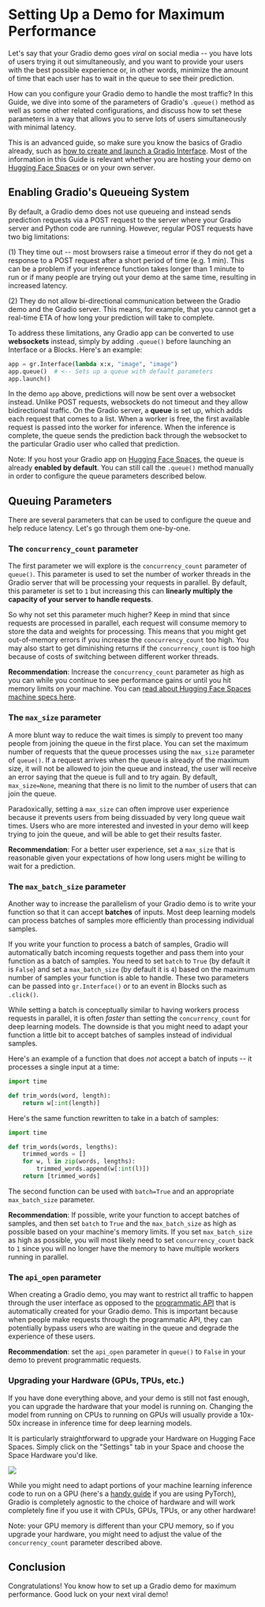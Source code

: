 # Setting Up a Demo for Maximum Performance

Let's say that your Gradio demo goes *viral* on social media -- you have lots of users trying it out simultaneously, and you want to provide your users with the best possible experience or, in other words, minimize the amount of time that each user has to wait in the queue to see their prediction.

How can you configure your Gradio demo to handle the most traffic? In this Guide, we dive into some of the parameters of Gradio's `.queue()` method as well as some other related configurations, and discuss how to set these parameters in a way that allows you to serve lots of users simultaneously with minimal latency.

This is an advanced guide, so make sure you know the basics of Gradio already, such as [how to create and launch a Gradio Interface](https://gradio.app/quickstart/). Most of the information in this Guide is relevant whether you are hosting your demo on [Hugging Face Spaces](https://hf.space) or on your own server.

## Enabling Gradio's Queueing System

By default, a Gradio demo does not use queueing and instead sends prediction requests via a POST request to the server where your Gradio server and Python code are running. However, regular POST requests have two big limitations:

(1) They time out -- most browsers raise a timeout error
if they do not get a response to a POST request after a short period of time (e.g. 1 min).
This can be a problem if your inference function takes longer than 1 minute to run or
if many people are trying out your demo at the same time, resulting in increased latency.

(2) They do not allow bi-directional communication between the Gradio demo and the Gradio server. This means, for example, that you cannot get a real-time ETA of how long your prediction will take to complete.

To address these limitations, any Gradio app can be converted to use **websockets** instead, simply by adding `.queue()` before launching an Interface or a Blocks. Here's an example:

```py
app = gr.Interface(lambda x:x, "image", "image")
app.queue()  # <-- Sets up a queue with default parameters
app.launch()
```

In the demo `app` above, predictions will now be sent over a websocket instead.
Unlike POST requests, websockets do not timeout and they allow bidirectional traffic. On the Gradio server, a **queue** is set up, which adds each request that comes to a list. When a worker is free, the first available request is passed into the worker for inference. When the inference is complete, the queue sends the prediction back through the websocket to the particular Gradio user who called that prediction. 

Note: If you host your Gradio app on [Hugging Face Spaces](https://hf.space), the queue is already **enabled by default**. You can still call the `.queue()` method manually in order to configure the queue parameters described below.

## Queuing Parameters

There are several parameters that can be used to configure the queue and help reduce latency. Let's go through them one-by-one.

### The `concurrency_count` parameter

The first parameter we will explore is the `concurrency_count` parameter of `queue()`. This parameter is used to set the number of worker threads in the Gradio server that will be processing your requests in parallel. By default, this parameter is set to `1` but increasing this can **linearly multiply the capacity of your server to handle requests**.

So why not set this parameter much higher? Keep in mind that since requests are processed in parallel, each request will consume memory to store the data and weights for processing. This means that you might get out-of-memory errors if you increase the `concurrency_count` too high. You may also start to get diminishing returns if the `concurrency_count` is too high because of costs of switching between different worker threads.

**Recommendation**: Increase the `concurrency_count` parameter as high as you can while you continue to see performance gains or until you hit memory limits on your machine. You can [read about Hugging Face Spaces machine specs here](https://huggingface.co/docs/hub/spaces-overview). 

### The `max_size` parameter

A more blunt way to reduce the wait times is simply to prevent too many people from joining the queue in the first place. You can set the maximum number of requests that the queue processes using the `max_size` parameter of `queue()`. If a request arrives when the queue is already of the maximum size, it will not be allowed to join the queue and instead, the user will receive an error saying that the queue is full and to try again. By default, `max_size=None`, meaning that there is no limit to the number of users that can join the queue.

Paradoxically, setting a `max_size` can often improve user experience because it prevents users from being dissuaded by very long queue wait times. Users who are more interested and invested in your demo will keep trying to join the queue, and will be able to get their results faster. 

**Recommendation**: For a better user experience, set a `max_size` that is reasonable given your expectations of how long users might be willing to wait for a prediction. 

### The `max_batch_size` parameter

Another way to increase the parallelism of your Gradio demo is to write your function so that it can accept **batches** of inputs. Most deep learning models can process batches of samples more efficiently than processing individual samples. 

If you write your function to process a batch of samples, Gradio will automatically batch incoming requests together and pass them into your function as a batch of samples. You need to set `batch` to `True` (by default it is `False`) and set a `max_batch_size` (by default it is `4`) based on the maximum number of samples your function is able to handle. These two parameters can be passed into `gr.Interface()` or to an event in Blocks such as `.click()`. 

While setting a batch is conceptually similar to having workers process requests in parallel, it is often *faster* than setting the `concurrency_count` for deep learning models. The downside is that you might need to adapt your function a little bit to accept batches of samples instead of individual samples. 

Here's an example of a function that does *not* accept a batch of inputs -- it processes a single input at a time:

```py
import time

def trim_words(word, length):
    return w[:int(length)]

```

Here's the same function rewritten to take in a batch of samples:

```py
import time

def trim_words(words, lengths):
    trimmed_words = []
    for w, l in zip(words, lengths):
        trimmed_words.append(w[:int(l)])        
    return [trimmed_words]

```

The second function can be used with `batch=True` and an appropriate `max_batch_size` parameter.

**Recommendation**: If possible, write your function to accept batches of samples, and then set `batch` to `True` and the `max_batch_size` as high as possible based on your machine's memory limits. If you set `max_batch_size` as high as possible, you will most likely need to set `concurrency_count` back to `1` since you will no longer have the memory to have multiple workers running in parallel. 

### The `api_open` parameter

When creating a Gradio demo, you may want to restrict all traffic to happen through the user interface as opposed to the [programmatic API](/sharing_your_app/#api-page) that is automatically created for your Gradio demo. This is important because when people make requests through the programmatic API, they can potentially bypass users who are waiting in the queue and degrade the experience of these users. 

**Recommendation**: set the `api_open` parameter in `queue()` to `False` in your demo to prevent programmatic requests.



### Upgrading your Hardware (GPUs, TPUs, etc.)

If you have done everything above, and your demo is still not fast enough, you can upgrade the hardware that your model is running on. Changing the model from running on CPUs to running on GPUs will usually provide a 10x-50x increase in inference time for deep learning models.

It is particularly straightforward to upgrade your Hardware on Hugging Face Spaces. Simply click on the "Settings" tab in your Space and choose the Space Hardware you'd like.

![](https://huggingface.co/datasets/huggingface/documentation-images/resolve/main/hub/spaces-gpu-settings.png)

While you might need to adapt portions of your machine learning inference code to run on a GPU (here's a [handy guide](https://cnvrg.io/pytorch-cuda/) if you are using PyTorch), Gradio is completely agnostic to the choice of hardware and will work completely fine if you use it with CPUs, GPUs, TPUs, or any other hardware!

Note: your GPU memory is different than your CPU memory, so if you upgrade your hardware,
you might need to adjust the value of the `concurrency_count` parameter described above.

## Conclusion

Congratulations! You know how to set up a Gradio demo for maximum performance. Good luck on your next viral demo! 

